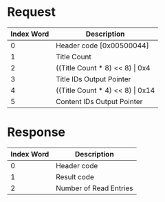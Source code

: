 # Request

| Index Word | Description                         |
|------------|-------------------------------------|
| 0          | Header code \[0x00500044\]          |
| 1          | Title Count                         |
| 2          | ((Title Count \* 8) \<\< 8) \| 0x4  |
| 3          | Title IDs Output Pointer            |
| 4          | ((Title Count \* 4) \<\< 8) \| 0x14 |
| 5          | Content IDs Output Pointer          |

# Response

| Index Word | Description            |
|------------|------------------------|
| 0          | Header code            |
| 1          | Result code            |
| 2          | Number of Read Entries |